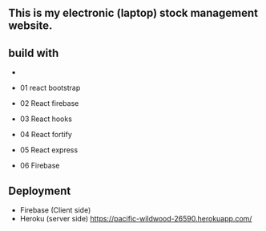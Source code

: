 ## This is my electronic (laptop) stock management website.
## build with

* 

* 01 react bootstrap
* 02 React firebase
* 03 React hooks
* 04 React fortify
* 05 React express
* 06 Firebase


## Deployment

* Firebase (Client side)
*  Heroku (server side)  https://pacific-wildwood-26590.herokuapp.com/